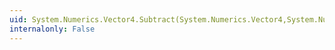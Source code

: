 ```yaml
---
uid: System.Numerics.Vector4.Subtract(System.Numerics.Vector4,System.Numerics.Vector4)
internalonly: False
---
```


